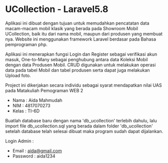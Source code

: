 # UCollection - Laravel5.8
Aplikasi ini dibuat dengan tujuan untuk memudahkan pencatatan data macam-macam mobil klasik yang berada pada Showroom Mobil UCollection, 
baik itu dari nama mobil, maupun dari produsen yang membuat nya. Website ini menggunakan framework Laravel berdasar pada Bahasa pemprograman php.

Aplikasi ini menerapkan fungsi Login dan Register sebagai verifikasi akun masuk, One-to-Many sebagai penghubung antara data Koleksi Mobil dengan data Produsen Mobil. 
CRUD digunakan untuk melakukan operasi data pada tabel Mobil dan tabel produsen serta dapat juga melakukan Upload foto. 

Project ini dikerjakan secara individu sebagai syarat mendapatkan nilai UAS pada Matakuliah Pemograman WEB 2
- Nama  : Aida Mahmudah
- NIM   : 4817070273
- Kelas : TI-6D

Buatlah database baru dengan nama 'db_ucollection' terlebih dahulu, lalu import file db_ucollection.sql yang berada dalam folder 'db_ucollection' 
setelah database telah selesai dibuat maka program sudah dapat dijalankan.

Login Admin :
- Email    : aida@gmail.com
- Password : aida1234
